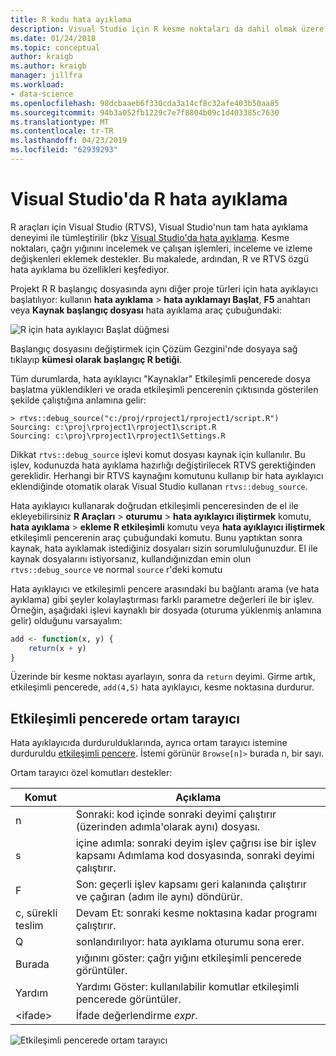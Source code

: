 ```yaml
---
title: R kodu hata ayıklama
description: Visual Studio için R kesme noktaları da dahil olmak üzere tam bir hata ayıklama deneyimi sağlar, eklemek, yığın ve değişkenleri İnceleme çağırın.
ms.date: 01/24/2018
ms.topic: conceptual
author: kraigb
ms.author: kraigb
manager: jillfra
ms.workload:
- data-science
ms.openlocfilehash: 98dcbaaeb6f330cda3a14cf8c32afe403b50aa85
ms.sourcegitcommit: 94b3a052fb1229c7e7f8804b09c1d403385c7630
ms.translationtype: MT
ms.contentlocale: tr-TR
ms.lasthandoff: 04/23/2019
ms.locfileid: "62939293"
---
```

# <a name="debug-r-in-visual-studio"></a>Visual Studio'da R hata ayıklama

R araçları için Visual Studio (RTVS), Visual Studio'nun tam hata ayıklama deneyimi ile tümleştirilir (bkz [Visual Studio'da hata ayıklama](/visualstudio/debugger/debugger-feature-tour). Kesme noktaları, çağrı yığınını incelemek ve çalışan işlemleri, inceleme ve izleme değişkenleri eklemek destekler. Bu makalede, ardından, R ve RTVS özgü hata ayıklama bu özellikleri keşfediyor.

Projekt R R başlangıç dosyasında aynı diğer proje türleri için hata ayıklayıcı başlatılıyor: kullanın **hata ayıklama** > **hata ayıklamayı Başlat**, **F5** anahtarı veya **Kaynak başlangıç dosyası** hata ayıklama araç çubuğundaki:

![R için hata ayıklayıcı Başlat düğmesi](media/debugger-start-button.png)

Başlangıç dosyasını değiştirmek için Çözüm Gezgini'nde dosyaya sağ tıklayıp **kümesi olarak başlangıç R betiği**.

Tüm durumlarda, hata ayıklayıcı "Kaynaklar" Etkileşimli pencerede dosya başlatma yüklendikleri ve orada etkileşimli pencerenin çıktısında gösterilen şekilde çalıştığına anlamına gelir:

```output
> rtvs::debug_source("c:/proj/rproject1/rproject1/script.R")
Sourcing: c:\proj\rproject1\rproject1\script.R
Sourcing: c:\proj\rproject1\rproject1\Settings.R
```

Dikkat `rtvs::debug_source` işlevi komut dosyası kaynak için kullanılır. Bu işlev, kodunuzda hata ayıklama hazırlığı değiştirilecek RTVS gerektiğinden gereklidir. Herhangi bir RTVS kaynağını komutunu kullanıp bir hata ayıklayıcı eklendiğinde otomatik olarak Visual Studio kullanan `rtvs::debug_source`.

Hata ayıklayıcı kullanarak doğrudan etkileşimli penceresinden de el ile ekleyebilirsiniz **R Araçları** > **oturumu** > **hata ayıklayıcı iliştirmek** komutu, **hata ayıklama** > **ekleme R etkileşimli** komutu veya **hata ayıklayıcı iliştirmek** etkileşimli pencerenin araç çubuğundaki komutu. Bunu yaptıktan sonra kaynak, hata ayıklamak istediğiniz dosyaları sizin sorumluluğunuzdur. El ile kaynak dosyalarını istiyorsanız, kullandığınızdan emin olun `rtvs::debug_source` ve normal `source` r'deki komutu

Hata ayıklayıcı ve etkileşimli pencere arasındaki bu bağlantı arama (ve hata ayıklama) gibi şeyler kolaylaştırması farklı parametre değerleri ile bir işlev. Örneğin, aşağıdaki işlevi kaynaklı bir dosyada (oturuma yüklenmiş anlamına gelir) olduğunu varsayalım:

```R
add <- function(x, y) {
    return(x + y)
}
```

Üzerinde bir kesme noktası ayarlayın, sonra da `return` deyimi. Girme artık, etkileşimli pencerede, `add(4,5)` hata ayıklayıcı, kesme noktasına durdurur.

## <a name="environment-browser-in-the-interactive-window"></a>Etkileşimli pencerede ortam tarayıcı

Hata ayıklayıcıda durdurulduklarında, ayrıca ortam tarayıcı istemine durduruldu [etkileşimli pencere](interactive-repl-for-r-in-visual-studio.md). İstemi görünür `Browse[n]>` burada n, bir sayı.

Ortam tarayıcı özel komutları destekler:

| Komut | Açıklama |
| --- | --- |
| n | Sonraki: kod içinde sonraki deyimi çalıştırır (üzerinden adımla'olarak aynı) dosyası. |
| s | içine adımla: sonraki deyim işlev çağrısı ise bir işlev kapsamı Adımlama kod dosyasında, sonraki deyimi çalıştırır. |
| F | Son: geçerli işlev kapsamı geri kalanında çalıştırır ve çağıran (adım ile aynı) döndürür. |
| c, sürekli teslim | Devam Et: sonraki kesme noktasına kadar programı çalıştırır. |
| Q | sonlandırılıyor: hata ayıklama oturumu sona erer. |
| Burada | yığınını göster: çağrı yığını etkileşimli pencerede görüntüler. |
| Yardım | Yardımı Göster: kullanılabilir komutlar etkileşimli pencerede görüntüler. |
| &lt;ifade&gt; | İfade değerlendirme *expr*. |

![Etkileşimli pencerede ortam tarayıcı](media/debugger-environment-browser.png)
